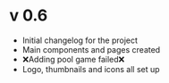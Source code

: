 # v 0.6

- Initial changelog for the project
- Main components and pages created
- ❌Adding pool game failed❌
- Logo, thumbnails and icons all set up
